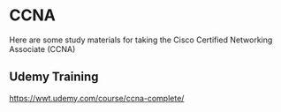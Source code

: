 # CCNA
Here are some study materials for taking the Cisco Certified Networking Associate (CCNA)

## Udemy Training 
https://wwt.udemy.com/course/ccna-complete/
